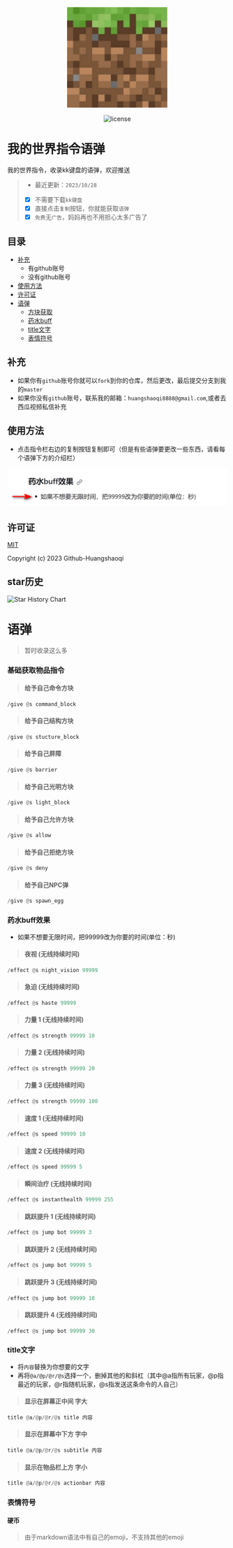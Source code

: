 <div align="center">
<img wight="230px" height="230px" src="block.jpg">

![license](https://img.shields.io/badge/license-MIT-brightgreen)

</div>

# 我的世界指令语弹
我的世界指令，收录kk键盘的语弹，欢迎推送
> - 最近更新：`2023/10/28`
> - [x] 不需要下载`kk键盘`
> - [x] 直接点击`复制`按钮，你就能获取`语弹`
> - [x] `免费`无`广告`，妈妈再也不用担心太多广告了

## 目录
* [补充](#补充)
    * 有github账号
    * 没有github账号
* [使用方法](#使用方法)
* [许可证](#许可证)
* [语弹](#语弹)
    * [方块获取](#基础获取物品指令)
    * [药水buff](#药水buff效果)
    * [title文字](#title文字)
    * [表情符号](#表情符号)

## 补充
- 如果你有`github`账号你就可以`fork`到你的仓库，然后更改，最后提交分支到我的`master`
- 如果你没有`github`账号，联系我的邮箱：`huangshaoqi8888@gmail.com`,或者去西瓜视频私信补充
  
## 使用方法
- 点击指令栏右边的复制按钮复制即可（但是有些语弹要更改一些东西，请看每个语弹下方的介绍栏）

![alt](copy.png)

## 许可证
[MIT](https://github.com/Github-Huangshaoqi/minecraft-code/blob/master/LICENSE)

Copyright (c) 2023 Github-Huangshaoqi

## star历史
![Star History Chart](https://api.star-history.com/svg?repos=Github-Huangshaoqi/minecraft-code&type=Date)

# 语弹
> 暂时收录这么多
### 基础获取物品指令
> #### 给予自己命令方块
```python
/give @s command_block
```
> #### 给予自己结构方块
```python
/give @s stucture_block
```
> #### 给予自己屏障
```python
/give @s barrier
```
> #### 给予自己光明方块
```python
/give @s light_block
```
> #### 给予自己允许方块
```python
/give @s allow
```
> #### 给予自己拒绝方块
```python
/give @s deny
```
> #### 给予自己NPC弹
```python
/give @s spawn_egg
```
### 药水buff效果
- 如果不想要无限时间，把99999改为你要的时间(单位：秒)
> #### 夜视 (无线持续时间)
```python
/effect @s night_vision 99999
```
> #### 急迫 (无线持续时间)
```python
/effect @s haste 99999
```
> #### 力量 1 (无线持续时间)
```python
/effect @s strength 99999 10
```
> #### 力量 2 (无线持续时间)
```python
/effect @s strength 99999 20
```
> #### 力量 3 (无线持续时间)
```python
/effect @s strength 99999 100
```
> #### 速度 1 (无线持续时间)
```python
/effect @s speed 99999 10
```
> #### 速度 2 (无线持续时间)
```python
/effect @s speed 99999 5
```
> #### 瞬间治疗 (无线持续时间)
```python
/effect @s instanthealth 99999 255
```
> #### 跳跃提升 1 (无线持续时间)
```python
/effect @s jump bot 99999 3
```
> #### 跳跃提升 2 (无线持续时间)
```python
/effect @s jump bot 99999 5
```
> #### 跳跃提升 3 (无线持续时间)
```python
/effect @s jump bot 99999 10
```
> #### 跳跃提升 4 (无线持续时间)
```python
/effect @s jump bot 99999 30
```
### title文字
- 将`内容`替换为你想要的文字
- 再将`@a/@p/@r/@s`选择一个，删掉其他的和斜杠（其中@a指所有玩家，@p指最近的玩家，@r指随机玩家，@s指发送这条命令的人自己）
> #### 显示在屏幕正中间 字大 
```python
title @a/@p/@r/@s title 内容 
```
> #### 显示在屏幕中下方 字中 
```python
title @a/@p/@r/@s subtitle 内容 
```
> #### 显示在物品栏上方 字小
```python
title @a/@p/@r/@s actionbar 内容
```
### 表情符号
#### 硬币
> 由于markdown语法中有自己的emoji，不支持其他的emoji
